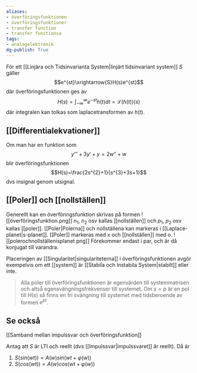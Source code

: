 ```yaml
---
aliases: 
- överföringsfunktionen
- överföringsfunktioner
- transfer function
- transfer functionsa
tags: 
- analogelektronik
dg-publish: True
---
```

För ett [[Linjära och Tidsinvarianta System|linjärt tidsinvariant system]] $S$ gäller
$$e^{st}\xrightarrow{S}H(s)e^{st}$$
där överföringsfunktionen ges av$$H(s)=\int_{-\infty}^{\infty}e^{-st}h(t)dt=\mathcal{L}(h(t))(s)$$
där integralen kan tolkas som laplacetransformen av $h(t)$.

## [[Differentialekvationer]]
Om man har en funktion som 
$$y'''+3y'+y=2w''+w$$
blir överföringsfunktionen
$$H(s)=\frac{2s^{2}+1}{s^{3}+3s+1}$$
dvs insignal genom utsignal.


## [[Poler]] och [[nollställen]]
Generellt kan en överföringsfunktion skrivas på formen
![[överföringsfunktion.png]]
$n_{1}$, $n_{2}$ osv kallas [[nollställen]] och $p_1$, $p_2$ osv kallas [[poler]].
[[Poler|Polerna]] och nollställena kan markeras i [[Laplace-planet|s-planet]]. [[Poler]] markeras med x och [[nollställen]] med o.
![[polerochnollställenisplanet.png]]
Förekommer endast i par, och är då konjugat till varandra.

Placeringen av [[Singularitet|singulariteterna]] i överföringsfunktionen avgör exempelvis om ett [[system]] är [[Stabila och Instabila System|stabilt]] eller inte.

> Alla poler till överföringsfunktionen är egenvärden till systemmatrisen och altså egensvängningsfrekvenser till systemet. Om $s=p$ är en pol till $H(s)$ så finns en fri svängning till systemet med tidsberoende av formen $e^{pt}$.

## Se också
[[Samband mellan impulssvar och överföringsfunktion]]


Antag att $S$ är LTI och reellt (dvs [[Impulssvar|impulssvaret]] är reellt). Då är 
1. $S(sin(wt))=A(w)sin(wt+\varphi(w))$
2. $S(cos(wt))=A(w)cos(wt+\varphi(w))$